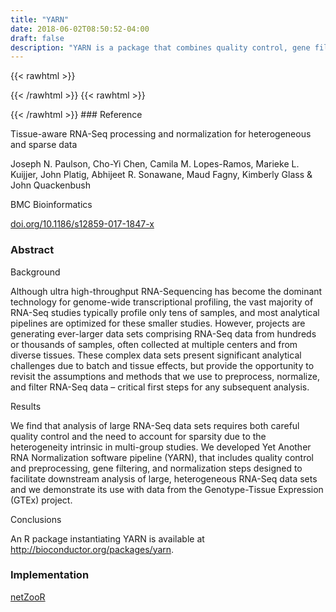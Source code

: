 ```yaml
---
title: "YARN"
date: 2018-06-02T08:50:52-04:00
draft: false
description: "YARN is a package that combines quality control, gene filtering, and normalization steps to streamline the preprocessing of large-scale, multi-tissue gene expression data from resources such as the Genotype-Tissue Expression (GTEx) project. Among other steps, YARN uses principal coordinate analysis (PCoA) to determine if samples collected from different sites on the same tissue (for example, transverse and sigmoid colon) can be treated as "transcriptionally indistinguishable" and grouped together to increase power for downstream analyses. Paulsson et al. (2017) demonstrate the use of YARN to develop a pan-cancer RNA-seq dataset for 30,333 genes from 9435 samples across 38 tissues from the GTEx dataset."
---
```


{{< rawhtml >}}
<script type='text/javascript' src='https://d1bxh8uas1mnw7.cloudfront.net/assets/embed.js'></script>
{{< /rawhtml >}}
{{< rawhtml >}}
<div data-badge-popover="right" data-badge-type="donut" data-doi="doi.org/10.1186/s12859-017-1847-x" data-hide-no-mentions="true" class="altmetric-embed"></div>
{{< /rawhtml >}}
### Reference

Tissue-aware RNA-Seq processing and normalization for heterogeneous and sparse data

Joseph N. Paulson, Cho-Yi Chen, Camila M. Lopes-Ramos, Marieke L. Kuijjer, John Platig, Abhijeet R. Sonawane, Maud Fagny, Kimberly Glass & John Quackenbush

BMC Bioinformatics

[doi.org/10.1186/s12859-017-1847-x](https://bmcbioinformatics.biomedcentral.com/articles/10.1186/s12859-017-1847-x)

### Abstract

Background

Although ultra high-throughput RNA-Sequencing has become the dominant technology for genome-wide transcriptional profiling, the vast majority of RNA-Seq studies typically profile only tens of samples, and most analytical pipelines are optimized for these smaller studies. However, projects are generating ever-larger data sets comprising RNA-Seq data from hundreds or thousands of samples, often collected at multiple centers and from diverse tissues. These complex data sets present significant analytical challenges due to batch and tissue effects, but provide the opportunity to revisit the assumptions and methods that we use to preprocess, normalize, and filter RNA-Seq data – critical first steps for any subsequent analysis.

Results

We find that analysis of large RNA-Seq data sets requires both careful quality control and the need to account for sparsity due to the heterogeneity intrinsic in multi-group studies. We developed Yet Another RNA Normalization software pipeline (YARN), that includes quality control and preprocessing, gene filtering, and normalization steps designed to facilitate downstream analysis of large, heterogeneous RNA-Seq data sets and we demonstrate its use with data from the Genotype-Tissue Expression (GTEx) project.

Conclusions

An R package instantiating YARN is available at http://bioconductor.org/packages/yarn.

### Implementation

[netZooR](https://github.com/netZoo/netZooR)
